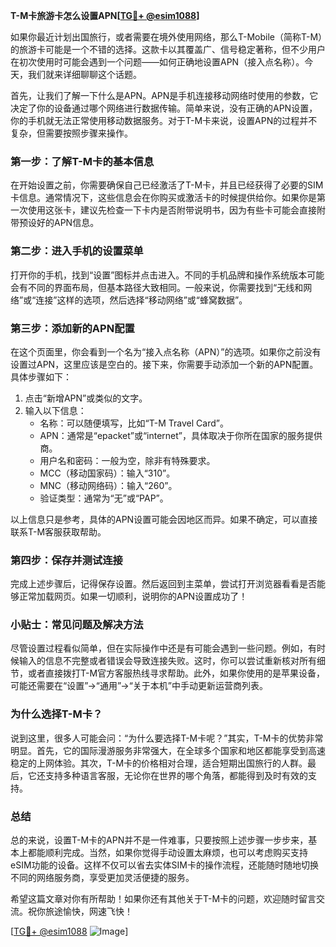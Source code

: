 **T-M卡旅游卡怎么设置APN[[TG💪+ @esim1088](https://t.me/s/esim1088)]**

如果你最近计划出国旅行，或者需要在境外使用网络，那么T-Mobile（简称T-M）的旅游卡可能是一个不错的选择。这款卡以其覆盖广、信号稳定著称，但不少用户在初次使用时可能会遇到一个问题——如何正确地设置APN（接入点名称）。今天，我们就来详细聊聊这个话题。

首先，让我们了解一下什么是APN。APN是手机连接移动网络时使用的参数，它决定了你的设备通过哪个网络进行数据传输。简单来说，没有正确的APN设置，你的手机就无法正常使用移动数据服务。对于T-M卡来说，设置APN的过程并不复杂，但需要按照步骤来操作。

### **第一步：了解T-M卡的基本信息**
在开始设置之前，你需要确保自己已经激活了T-M卡，并且已经获得了必要的SIM卡信息。通常情况下，这些信息会在你购买或激活卡的时候提供给你。如果你是第一次使用这张卡，建议先检查一下卡内是否附带说明书，因为有些卡可能会直接附带预设好的APN信息。

### **第二步：进入手机的设置菜单**
打开你的手机，找到“设置”图标并点击进入。不同的手机品牌和操作系统版本可能会有不同的界面布局，但基本路径大致相同。一般来说，你需要找到“无线和网络”或“连接”这样的选项，然后选择“移动网络”或“蜂窝数据”。

### **第三步：添加新的APN配置**
在这个页面里，你会看到一个名为“接入点名称（APN）”的选项。如果你之前没有设置过APN，这里应该是空白的。接下来，你需要手动添加一个新的APN配置。具体步骤如下：

1. 点击“新增APN”或类似的文字。
2. 输入以下信息：
   - 名称：可以随便填写，比如“T-M Travel Card”。
   - APN：通常是“epacket”或“internet”，具体取决于你所在国家的服务提供商。
   - 用户名和密码：一般为空，除非有特殊要求。
   - MCC（移动国家码）：输入“310”。
   - MNC（移动网络码）：输入“260”。
   - 验证类型：通常为“无”或“PAP”。

以上信息只是参考，具体的APN设置可能会因地区而异。如果不确定，可以直接联系T-M客服获取帮助。

### **第四步：保存并测试连接**
完成上述步骤后，记得保存设置。然后返回到主菜单，尝试打开浏览器看看是否能够正常加载网页。如果一切顺利，说明你的APN设置成功了！

### **小贴士：常见问题及解决方法**
尽管设置过程看似简单，但在实际操作中还是有可能会遇到一些问题。例如，有时候输入的信息不完整或者错误会导致连接失败。这时，你可以尝试重新核对所有细节，或者直接拨打T-M官方客服热线寻求帮助。此外，如果你使用的是苹果设备，可能还需要在“设置”->“通用”->“关于本机”中手动更新运营商列表。

### **为什么选择T-M卡？**
说到这里，很多人可能会问：“为什么要选择T-M卡呢？”其实，T-M卡的优势非常明显。首先，它的国际漫游服务非常强大，在全球多个国家和地区都能享受到高速稳定的上网体验。其次，T-M卡的价格相对合理，适合短期出国旅行的人群。最后，它还支持多种语言客服，无论你在世界的哪个角落，都能得到及时有效的支持。

### **总结**
总的来说，设置T-M卡的APN并不是一件难事，只要按照上述步骤一步步来，基本上都能顺利完成。当然，如果你觉得手动设置太麻烦，也可以考虑购买支持eSIM功能的设备。这样不仅可以省去实体SIM卡的操作流程，还能随时随地切换不同的网络服务商，享受更加灵活便捷的服务。

希望这篇文章对你有所帮助！如果你还有其他关于T-M卡的问题，欢迎随时留言交流。祝你旅途愉快，网速飞快！

[[TG💪+ @esim1088](https://t.me/s/esim1088) ![Image](https://i.postimg.cc/4NQfJmqS/Snipaste-2025-05-13-00-14-12.png)]